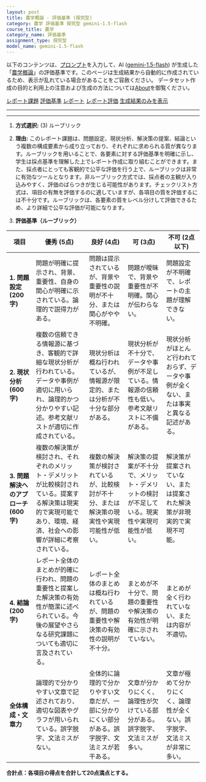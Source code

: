 ```yaml
---
layout: post
title: 農学概論 - 評価基準 (探究型)
category: 農学 評価基準 探究型 gemini-1.5-flash
course_title: 農学
category_name: 評価基準
assignment_type: 探究型
model_name: gemini-1.5-flash
---
```


以下のコンテンツは、[プロンプト](http://127.0.0.1:8000/generated/農学/gemini-1.5-flash/prompt_評価基準-探究型.md)を入力して、AI ([gemini-1.5-flash](contents/gemini-1.5-flash)) が生成した「[農学概論](/contents/農学/)」の評価基準です。このページは生成結果から自動的に作成されているため、表示が乱れている場合があることをご容赦ください。
データセット作成の目的と利用上の注意および生成の方法については[About](/About)を御覧ください。

[レポート課題](../レポート課題-探究型)
[評価基準](../評価基準-探究型)
[レポート](../レポート-探究型)
[レポート評価](../レポート評価-探究型)
[生成結果のみを表示](http://127.0.0.1:8000/generated/農学/gemini-1.5-flash/評価基準-探究型.md)
  

***
***
  
1. **方式選択:** (3) ルーブリック

2. **理由:** このレポート課題は、問題設定、現状分析、解決策の提案、結論という複数の構成要素から成り立っており、それぞれに求められる質が異なります。ルーブリックを用いることで、各要素に対する評価基準を明確に示し、学生は採点基準を理解した上でレポート作成に取り組むことができます。また、採点者にとっても客観的で公平な評価を行う上で、ルーブリックは非常に有効なツールとなります。非ルーブリック方式では、採点者の主観が入り込みやすく、評価のばらつきが生じる可能性があります。チェックリスト方式は、項目の有無を評価するのに適していますが、各項目の質を評価するには不十分です。ルーブリックは、各要素の質をレベル分けして評価できるため、より詳細で公平な評価が可能になります。


3. **評価基準（ルーブリック）**

| 項目             | 優秀 (5点)                                                                     | 良好 (4点)                                                                   | 可 (3点)                                                                     | 不可 (2点以下)                                                              |
|-----------------|-------------------------------------------------------------------------------|-----------------------------------------------------------------------------|-------------------------------------------------------------------------------|---------------------------------------------------------------------------------|
| **1. 問題設定 (200字)** | 問題が明確に提示され、背景、重要性、自身の関心が明確に示されている。論理的で説得力がある。 | 問題は提示されているが、背景や重要性の説明が不十分、または関心がやや不明確。 | 問題が曖昧で、背景や重要性が不明確。関心が伝わらない。                     | 問題設定が不明確で、レポートの主題が理解できない。                             |
| **2. 現状分析 (600字)** | 複数の信頼できる情報源に基づき、客観的で詳細な現状分析が行われている。データや事例が適切に用いられ、論理的かつ分かりやすい記述。参考文献リストが適切に作成されている。 | 現状分析は概ね行われているが、情報源が限定的、または分析が不十分な部分がある。 | 現状分析が不十分で、データや事例が不足している。情報源の信頼性も低い。参考文献リストに不備がある。 | 現状分析がほとんど行われておらず、データや事例が全くない、または事実と異なる記述がある。 |
| **3. 問題解決へのアプローチ (600字)** | 複数の解決策が検討され、それぞれのメリット・デメリットが比較検討されている。提案する解決策は現実的で実現可能であり、環境、経済、社会への影響が詳細に考察されている。 | 複数の解決策が検討されているが、比較検討が不十分、または解決策の現実性や実現可能性が低い。 | 解決策の提案が不十分で、メリット・デメリットの検討が不足している。現実性や実現可能性が低い。 | 解決策が提案されていない、または提案された解決策が非現実的で実現不可能。                     |
| **4. 結論 (200字)** | レポート全体のまとめが的確に行われ、問題の重要性と提案した解決策の有効性が簡潔に述べられている。今後の展望やさらなる研究課題についても適切に言及されている。 | レポート全体のまとめは概ね行われているが、問題の重要性や解決策の有効性の説明が不十分。 | まとめが不十分で、問題の重要性や解決策の有効性が明確に示されていない。                     | まとめが全く行われていない、または内容が不適切。                               |
| **全体構成・文章力** | 論理的で分かりやすい文章で記述されており、適切な図表やグラフが用いられている。誤字脱字、文法ミスがない。 | 全体的に論理的で分かりやすい文章だが、一部に分かりにくい部分がある。誤字脱字、文法ミスが若干ある。 | 文章が分かりにくく、論理性が欠けている部分がある。誤字脱字、文法ミスが多い。             | 文章が極めて分かりにくく、論理性が全くない。誤字脱字、文法ミスが非常に多い。                 |


**合計点：各項目の得点を合計して20点満点とする。**
